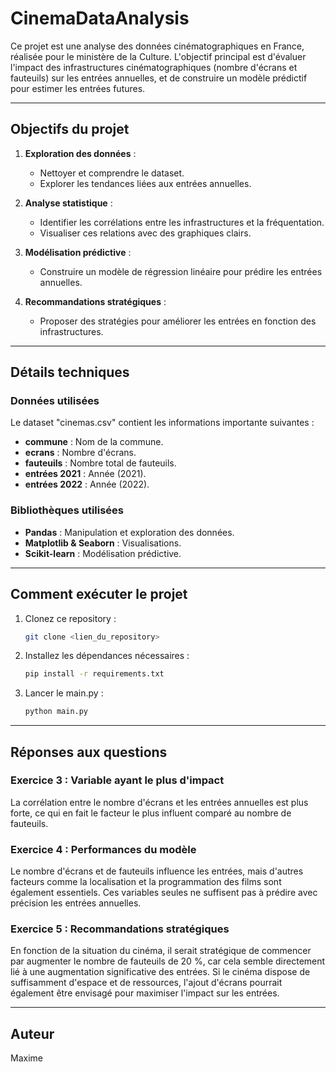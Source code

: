 # CinemaDataAnalysis

Ce projet est une analyse des données cinématographiques en France, réalisée pour le ministère de la Culture. L'objectif principal est d'évaluer l'impact des infrastructures cinématographiques (nombre d'écrans et fauteuils) sur les entrées annuelles, et de construire un modèle prédictif pour estimer les entrées futures.

---

## Objectifs du projet

1. **Exploration des données** :
    - Nettoyer et comprendre le dataset.
    - Explorer les tendances liées aux entrées annuelles.

2. **Analyse statistique** :
    - Identifier les corrélations entre les infrastructures et la fréquentation.
    - Visualiser ces relations avec des graphiques clairs.

3. **Modélisation prédictive** :
    - Construire un modèle de régression linéaire pour prédire les entrées annuelles.

4. **Recommandations stratégiques** :
    - Proposer des stratégies pour améliorer les entrées en fonction des infrastructures.

---

## Détails techniques

### Données utilisées
Le dataset "cinemas.csv" contient les informations importante suivantes :
- **commune** : Nom de la commune.
- **ecrans** : Nombre d'écrans.
- **fauteuils** : Nombre total de fauteuils.
- **entrées 2021** : Année (2021).
- **entrées 2022** : Année (2022).

### Bibliothèques utilisées
- **Pandas** : Manipulation et exploration des données.
- **Matplotlib & Seaborn** : Visualisations.
- **Scikit-learn** : Modélisation prédictive.

---

## Comment exécuter le projet
1. Clonez ce repository :
   ```bash
   git clone <lien_du_repository>
   ```
2. Installez les dépendances nécessaires :
   ```bash
   pip install -r requirements.txt
   ```
3. Lancer le main.py :
   ```bash
   python main.py
   ```

---

## Réponses aux questions

### Exercice 3 : Variable ayant le plus d'impact
La corrélation entre le nombre d'écrans et les entrées annuelles est plus forte, ce qui en fait le facteur le plus influent comparé au nombre de fauteuils.

### Exercice 4 : Performances du modèle
Le nombre d'écrans et de fauteuils influence les entrées, mais d'autres facteurs comme la localisation et la programmation des films sont également essentiels. Ces variables seules ne suffisent pas à prédire avec précision les entrées annuelles.

### Exercice 5 : Recommandations stratégiques
En fonction de la situation du cinéma, il serait stratégique de commencer par augmenter le nombre de fauteuils de 20 %, car cela semble directement lié à une augmentation significative des entrées. Si le cinéma dispose de suffisamment d'espace et de ressources, l'ajout d'écrans pourrait également être envisagé pour maximiser l'impact sur les entrées.

---

## Auteur
Maxime
